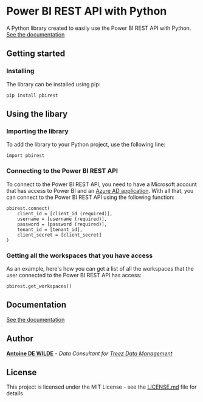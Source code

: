 # Power BI REST API with Python

A Python library created to easily use the Power BI REST API with Python.
[See the documentation](https://github.com/AntoineDW/powerbi-rest-api-python/wiki/Documentation)

## Getting started

### Installing

The library can be installed using pip:

```
pip install pbirest
```

## Using the libary

### Importing the library

To add the library to your Python project, use the following line:

```
import pbirest
```

### Connecting to the Power BI REST API

To connect to the Power BI REST API, you need to have a Microsoft account that has access to Power BI and an [Azure AD application](https://docs.microsoft.com/fr-fr/power-bi/developer/register-app). With all that, you can connect to the Power BI REST API using the following function:

```
pbirest.connect(
    client_id = [client_id (required)],
    username = [username (required)],
    password = [password (required)],
    tenant_id = [tenant_id],
    client_secret = [client_secret]
)
```

### Getting all the workspaces that you have access

As an example, here's how you can get a list of all the workspaces that the user connected to the Power BI REST API has access:

```
pbirest.get_workspaces()
```

## Documentation

[See the documentation](https://github.com/AntoineDW/powerbi-rest-api-python/wiki/Documentation)

## Author

[**Antoine DE WILDE**](https://github.com/AntoineDW) - *Data Consultant for [Treez Data Management](https://www.treez-data.fr/)*

## License

This project is licensed under the MIT License - see the [LICENSE.md](LICENSE.md) file for details